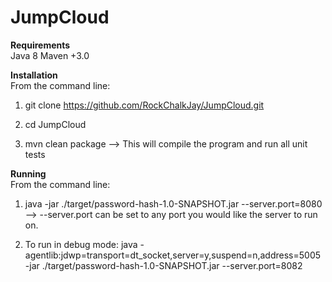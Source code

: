 # JumpCloud  

**Requirements**  
Java 8
Maven +3.0

**Installation**  
From the command line: 
  
1. git clone https://github.com/RockChalkJay/JumpCloud.git 

2. cd JumpCloud
  
3. mvn clean package --> This will compile the program and run all unit tests  

**Running**  
From the command line:  
  
1. java -jar ./target/password-hash-1.0-SNAPSHOT.jar --server.port=8080 --> --server.port can be set to any port you would like the server to run on.  
  
2. To run in debug mode: java -agentlib:jdwp=transport=dt_socket,server=y,suspend=n,address=5005 -jar ./target/password-hash-1.0-SNAPSHOT.jar --server.port=8082

